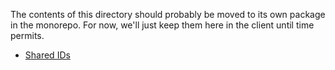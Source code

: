 The contents of this directory should probably be moved to its own package in the monorepo.
For now, we'll just keep them here in the client until time permits.
 
- [Shared IDs](./gqlIds/README.md)

